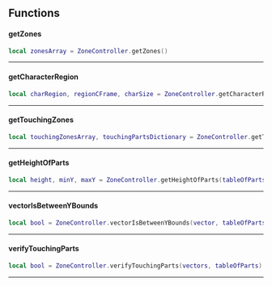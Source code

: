 ## Functions

#### getZones
```lua
local zonesArray = ZoneController.getZones()
```

----
#### getCharacterRegion
```lua
local charRegion, regionCFrame, charSize = ZoneController.getCharacterRegion(player)
```

----
#### getTouchingZones
```lua
local touchingZonesArray, touchingPartsDictionary = ZoneController.getTouchingZones(player)
```

----
#### getHeightOfParts
```lua
local height, minY, maxY = ZoneController.getHeightOfParts(tableOfParts)
```

----
#### vectorIsBetweenYBounds
```lua
local bool = ZoneController.vectorIsBetweenYBounds(vector, tableOfParts)
```

----
#### verifyTouchingParts
```lua
local bool = ZoneController.verifyTouchingParts(vectors, tableOfParts)
```

----
